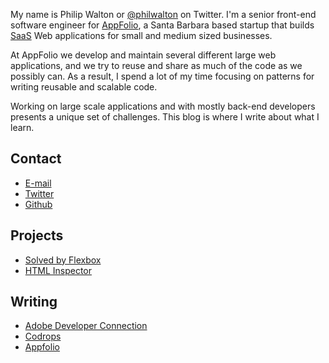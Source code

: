 <!--
{
  "layout": "default",
  "title": "About",
  "permalink": "/about"
}
-->

My name is Philip Walton or [@philwalton](http://twitter.com/philwalton) on Twitter. I'm a senior front-end software engineer for [AppFolio](http://appfolio.com/about), a Santa Barbara based startup that builds [SaaS](http://en.wikipedia.org/wiki/Software_as_a_service) Web applications for small and medium sized businesses.

At AppFolio we develop and maintain several different large web applications, and we try to reuse and share as much of the code as we possibly can. As a result, I spend a lot of my time focusing on patterns for writing reusable and scalable code.

Working on large scale applications and with mostly back-end developers presents a unique set of challenges. This blog is where I write about what I learn.

## Contact

* [E-mail](mailto:philip@philipwalton.com)
* [Twitter](http://twitter.com/philwalton)
* [Github](http://github.com/philipwalton)

## Projects

* [Solved by Flexbox](http://philipwalton.github.io/solved-by-flexbox/)
* [HTML Inspector](https://github.com/philipwalton/html-inspector)

## Writing

* [Adobe Developer Connection](http://www.adobe.com/devnet/html5/articles/css-everything-is-global-and-how-to-deal-with-it.html)
* [Codrops](http://tympanus.net/codrops/2013/01/22/defending-presentational-class-names/)
* [Appfolio](http://engineering.appfolio.com/2012/11/16/css-architecture/)
